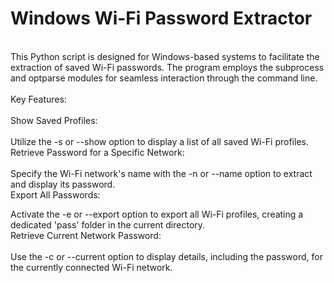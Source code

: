 # Windows Wi-Fi Password Extractor
<br>
This Python script is designed for Windows-based systems to facilitate the extraction of saved Wi-Fi passwords. The program employs the subprocess and optparse modules for seamless interaction through the command line.<br>
<br>
Key Features:<br>
<br>
Show Saved Profiles:<br>
<br>
Utilize the -s or --show option to display a list of all saved Wi-Fi profiles.<br>
Retrieve Password for a Specific Network:<br>
<br>
Specify the Wi-Fi network's name with the -n or --name option to extract and display its password.<br>
Export All Passwords:<br>

Activate the -e or --export option to export all Wi-Fi profiles, creating a dedicated 'pass' folder in the current directory.<br>
Retrieve Current Network Password:<br>
<br>
Use the -c or --current option to display details, including the password, for the currently connected Wi-Fi network.<br>
